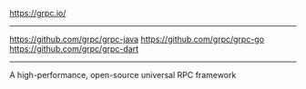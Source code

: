 https://grpc.io/



---

https://github.com/grpc/grpc-java
https://github.com/grpc/grpc-go
https://github.com/grpc/grpc-dart

---


A high-performance, open-source universal RPC framework